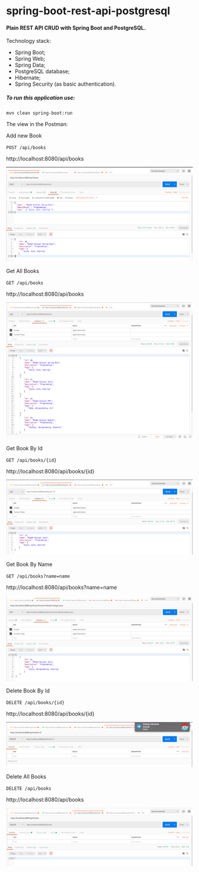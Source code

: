 # spring-boot-rest-api-postgresql

#### Plain REST API CRUD with Spring Boot and PostgreSQL.

Technology stack:

* Spring Boot;
* Spring Web;
* Spring Data;
* PostgreSQL database;
* Hibernate;
* Spring Security (as basic authentication).

##### To run this application use:

`mvn clean spring-boot:run`

The view in the Postman:

Add new Book

`POST /api/books`

http://localhost:8080/api/books

![Add New Book](img/add.png "Add New Book")

Get All Books

`GET /api/books`

http://localhost:8080/api/books

![Get All Books](img/list.png "Get All Books")

Get Book By Id

`GET /api/books/{id}`

http://localhost:8080/api/books/{id}

![Get Book By Id](img/getId.png "Get Book By Id")

Get Book By Name

`GET /api/books?name=name`

http://localhost:8080/api/books?name=name

![Get Book By Name](img/name.png "Get Book By Name")

Delete Book By Id

`DELETE /api/books/{id}`

http://localhost:8080/api/books/{id}

![Delete Book By Id](img/deleteId.png "Delete Book By Id")

Delete All Books

`DELETE /api/books`

http://localhost:8080/api/books

![Delete All Books](img/deleteAll.png "Delete All Books")